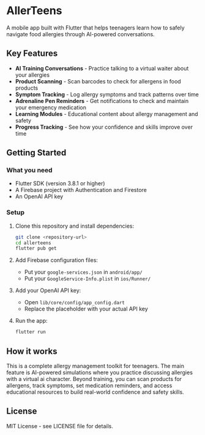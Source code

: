 # AllerTeens

A mobile app built with Flutter that helps teenagers learn how to safely navigate food allergies through AI-powered conversations.

## Key Features

- **AI Training Conversations** - Practice talking to a virtual waiter about your allergies
- **Product Scanning** - Scan barcodes to check for allergens in food products
- **Symptom Tracking** - Log allergy symptoms and track patterns over time
- **Adrenaline Pen Reminders** - Get notifications to check and maintain your emergency medication
- **Learning Modules** - Educational content about allergy management and safety
- **Progress Tracking** - See how your confidence and skills improve over time

## Getting Started

### What you need

- Flutter SDK (version 3.8.1 or higher)
- A Firebase project with Authentication and Firestore
- An OpenAI API key

### Setup

1. Clone this repository and install dependencies:

   ```bash
   git clone <repository-url>
   cd allerteens
   flutter pub get
   ```

2. Add Firebase configuration files:

   - Put your `google-services.json` in `android/app/`
   - Put your `GoogleService-Info.plist` in `ios/Runner/`

3. Add your OpenAI API key:

   - Open `lib/core/config/app_config.dart`
   - Replace the placeholder with your actual API key

4. Run the app:

   ```bash
   flutter run
   ```

## How it works

This is a complete allergy management toolkit for teenagers. The main feature is AI-powered simulations where you practice discussing allergies with a virtual ai character. Beyond training, you can scan products for allergens, track symptoms, set medication reminders, and access educational resources to build real-world confidence and safety skills.

## License

MIT License - see LICENSE file for details.
